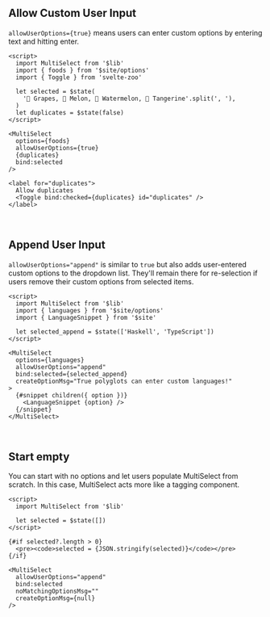 <script lang="ts">
  import MultiSelect from '$lib'
  import { foods, languages } from '$site/options'
  import { LanguageSnippet } from '$site'
</script>

## Allow Custom User Input

`allowUserOptions={true}` means users can enter custom options by entering text and hitting enter.

```svelte example stackblitz id="foods"
<script>
  import MultiSelect from '$lib'
  import { foods } from '$site/options'
  import { Toggle } from 'svelte-zoo'

  let selected = $state(
    '🍇 Grapes, 🍈 Melon, 🍉 Watermelon, 🍊 Tangerine'.split(', '),
  )
  let duplicates = $state(false)
</script>

<MultiSelect
  options={foods}
  allowUserOptions={true}
  {duplicates}
  bind:selected
/>

<label for="duplicates">
  Allow duplicates
  <Toggle bind:checked={duplicates} id="duplicates" />
</label>
```

<br />

## Append User Input

`allowUserOptions="append"` is similar to `true` but also adds user-entered custom options to the dropdown list. They'll remain there for re-selection if users remove their custom options from selected items.

```svelte example stackblitz id="languages"
<script>
  import MultiSelect from '$lib'
  import { languages } from '$site/options'
  import { LanguageSnippet } from '$site'

  let selected_append = $state(['Haskell', 'TypeScript'])
</script>

<MultiSelect
  options={languages}
  allowUserOptions="append"
  bind:selected={selected_append}
  createOptionMsg="True polyglots can enter custom languages!"
>
  {#snippet children({ option })}
    <LanguageSnippet {option} />
  {/snippet}
</MultiSelect>
```

<br />

## Start empty

You can start with no options and let users populate MultiSelect from scratch. In this case, MultiSelect acts more like a tagging component.

```svelte example stackblitz id="no-default-options"
<script>
  import MultiSelect from '$lib'

  let selected = $state([])
</script>

{#if selected?.length > 0}
  <pre><code>selected = {JSON.stringify(selected)}</code></pre>
{/if}

<MultiSelect
  allowUserOptions="append"
  bind:selected
  noMatchingOptionsMsg=""
  createOptionMsg={null}
/>
```
